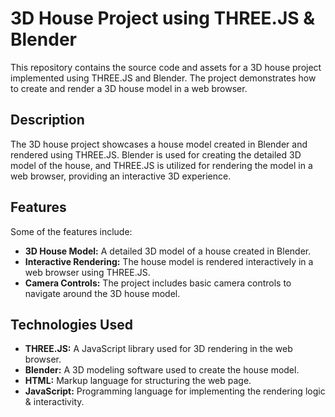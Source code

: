 # 3D House Project using THREE.JS & Blender

This repository contains the source code and assets for a 3D house project implemented using THREE.JS and Blender. The project demonstrates how to create and render a 3D house model in a web browser.

## Description

The 3D house project showcases a house model created in Blender and rendered using THREE.JS. Blender is used for creating the detailed 3D model of the house, and THREE.JS is utilized for rendering the model in a web browser, providing an interactive 3D experience.

## Features
Some of the features include:
- **3D House Model:** A detailed 3D model of a house created in Blender.
- **Interactive Rendering:** The house model is rendered interactively in a web browser using THREE.JS.
- **Camera Controls:** The project includes basic camera controls to navigate around the 3D house model.

## Technologies Used

- **THREE.JS:** A JavaScript library used for 3D rendering in the web browser.
- **Blender:** A 3D modeling software used to create the house model.
- **HTML:** Markup language for structuring the web page.
- **JavaScript:** Programming language for implementing the rendering logic & interactivity.
